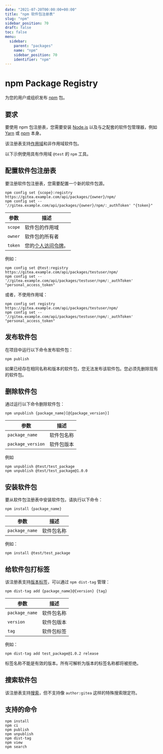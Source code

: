 ```yaml
---
date: "2021-07-20T00:00:00+00:00"
title: "npm 软件包注册表"
slug: "npm"
sidebar_position: 70
draft: false
toc: false
menu:
  sidebar:
    parent: "packages"
    name: "npm"
    sidebar_position: 70
    identifier: "npm"
---
```


# npm Package Registry

为您的用户或组织发布 [npm](https://www.npmjs.com/) 包。

## 要求

要使用 npm 包注册表，您需要安装 [Node.js](https://nodejs.org/en/download/)  以及与之配套的软件包管理器，例如 [Yarn](https://classic.yarnpkg.com/en/docs/install) 或 [npm](https://docs.npmjs.com/downloading-and-installing-node-js-and-npm/) 本身。

该注册表支持[作用域](https://docs.npmjs.com/misc/scope/)和非作用域软件包。

以下示例使用具有作用域 `@test` 的 `npm` 工具。

## 配置软件包注册表

要注册软件包注册表，您需要配置一个新的软件包源。

```shell
npm config set {scope}:registry https://gitea.example.com/api/packages/{owner}/npm/
npm config set -- '//gitea.example.com/api/packages/{owner}/npm/:_authToken' "{token}"
```

| 参数    | 描述                                                                                    |
| ------- | --------------------------------------------------------------------------------------- |
| `scope` | 软件包的作用域                                                                          |
| `owner` | 软件包的所有者                                                                          |
| `token` | 您的[个人访问令牌](development/api-usage.md#通过-api-认证)。 |

例如：

```shell
npm config set @test:registry https://gitea.example.com/api/packages/testuser/npm/
npm config set -- '//gitea.example.com/api/packages/testuser/npm/:_authToken' "personal_access_token"
```

或者，不使用作用域：

```shell
npm config set registry https://gitea.example.com/api/packages/testuser/npm/
npm config set -- '//gitea.example.com/api/packages/testuser/npm/:_authToken' "personal_access_token"
```

## 发布软件包

在项目中运行以下命令发布软件包：

```shell
npm publish
```

如果已经存在相同名称和版本的软件包，您无法发布该软件包。您必须先删除现有的软件包。

## 删除软件包

通过运行以下命令删除软件包：

```shell
npm unpublish {package_name}[@{package_version}]
```

| 参数              | 描述       |
| ----------------- | ---------- |
| `package_name`    | 软件包名称 |
| `package_version` | 软件包版本 |

例如

```shell
npm unpublish @test/test_package
npm unpublish @test/test_package@1.0.0
```

## 安装软件包

要从软件包注册表中安装软件包，请执行以下命令：

```shell
npm install {package_name}
```

| 参数           | 描述       |
| -------------- | ---------- |
| `package_name` | 软件包名称 |

例如：

```shell
npm install @test/test_package
```

## 给软件包打标签

该注册表支持[版本标签](https://docs.npmjs.com/adding-dist-tags-to-packages/)，可以通过 `npm dist-tag` 管理：

```shell
npm dist-tag add {package_name}@{version} {tag}
```

| 参数           | 描述       |
| -------------- | ---------- |
| `package_name` | 软件包名称 |
| `version`      | 软件包版本 |
| `tag`          | 软件包标签 |

例如：

```shell
npm dist-tag add test_package@1.0.2 release
```

标签名称不能是有效的版本。所有可解析为版本的标签名称都将被拒绝。

## 搜索软件包

该注册表支持[搜索](https://docs.npmjs.com/cli/v7/commands/npm-search/)，但不支持像 `author:gitea` 这样的特殊搜索限定符。

## 支持的命令

```
npm install
npm ci
npm publish
npm unpublish
npm dist-tag
npm view
npm search
```
